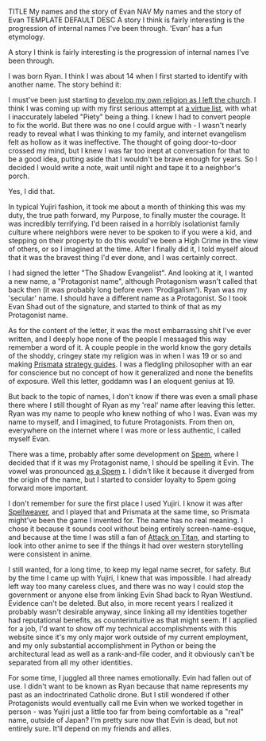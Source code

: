 TITLE My names and the story of Evan
NAV My names and the story of Evan
TEMPLATE DEFAULT
DESC A story I think is fairly interesting is the progression of internal names I've been through. 'Evan' has a fun etymology.

A story I think is fairly interesting is the progression of internal names I've been through.

I was born Ryan. I think I was about 14 when I first started to identify with another name. The story behind it:

I must've been just starting to [develop my own religion as I left the church](apostasy). I think I was coming up with my first serious attempt at [a virtue list](/protagonism/virtues), with what I inaccurately labeled "Piety" being a thing. I knew I had to convert people to fix the world. But there was no one I could argue with - I wasn't nearly ready to reveal what I was thinking to my family, and internet evangelism felt as hollow as it was ineffective. The thought of going door-to-door crossed my mind, but I knew I was far too inept at conversation for that to be a good idea, putting aside that I wouldn't be brave enough for years. So I decided I would write a note, wait until night and tape it to a neighbor's porch.

Yes, I did that.

In typical Yujiri fashion, it took me about a month of thinking this was my duty, the true path forward, my Purpose, to finally muster the courage. It was incredibly terrifying. I'd been raised in a horribly isolationist family culture where neighbors were never to be spoken to if you were a kid, and stepping on their property to do this would've been a High Crime in the view of others, or so I imagined at the time. After I finally did it, I told myself aloud that it was the bravest thing I'd ever done, and I was certainly correct.

I had signed the letter "The Shadow Evangelist". And looking at it, I wanted a new name, a "Protagonist name", although Protagonism wasn't called that back then (it was probably long before even 'Prodigalism'). Ryan was my 'secular' name. I should have a different name as a Protagonist. So I took Evan Shad out of the signature, and started to think of that as my Protagonist name.

As for the content of the letter, it was the most embarrassing shit I've ever written, and I deeply hope none of the people I messaged this way remember a word of it. A couple people in the world know the gory details of the shoddy, cringey state my religion was in when I was 19 or so and making [Prismata](/reviews/prismata) [strategy guides](/prismata/). I was a fledgling philosopher with an ear for conscience but no concept of how it generalized and none the benefits of exposure. Well this letter, goddamn was I an eloquent genius at 19.

But back to the topic of names, I don't know if there was even a small phase there where I still thought of Ryan as my 'real' name after leaving this letter. Ryan was my name to people who knew nothing of who I was. Evan was my name to myself, and I imagined, to future Protagonists. From then on, everywhere on the internet where I was more or less authentic, I called myself Evan.

There was a time, probably after some development on [Spem](/spem/), where I decided that if it was my Protagonist name, I should be spelling it Evin. The vowel was pronounced [as a Spem](/spem/alphabet) <spem>ɪ</spem>. I didn't like it because it diverged from the origin of the name, but I started to consider loyalty to Spem going forward more important.

I don't remember for sure the first place I used Yujiri. I know it was after [Spellweaver](/reviews/spellweaver), and I played that and Prismata at the same time, so Prismata might've been the game I invented for. The name has no real meaning. I chose it because it sounds cool without being entirely screen-name-esque, and because at the time I was still a fan of [Attack on Titan](/reviews/aot), and starting to look into other anime to see if the things it had over western storytelling were consistent in anime.

I still wanted, for a long time, to keep my legal name secret, for safety. But by the time I came up with Yujiri, I knew that was impossible. I had already left way too many careless clues, and there was no way I could stop the government or anyone else from linking Evin Shad back to Ryan Westlund. Evidence can't be deleted. But also, in more recent years I realized it probably wasn't desirable anyway, since linking all my identities together had reputational benefits, as counterintuitive as that might seem. If I applied for a job, I'd want to show off my technical accomplishments with this website since it's my only major work outside of my current employment, and my only substantial accomplishment in Python or being the architectural lead as well as a rank-and-file coder, and it obviously can't be separated from all my other identities.

For some time, I juggled all three names emotionally. Evin had fallen out of use. I didn't want to be known as Ryan because that name represents my past as an indoctrinated Catholic drone. But I still wondered if other Protagonists would eventually call me Evin when we worked together in person - was Yujiri just a little too far from being comfortable as a "real" name, outside of Japan? I'm pretty sure now that Evin is dead, but not entirely sure. It'll depend on my friends and allies.
